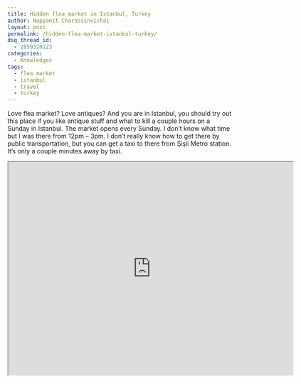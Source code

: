 ```yaml
---
title: Hidden flea market in Istanbul, Turkey
author: Noppanit Charassinvichai
layout: post
permalink: /hidden-flea-market-istanbul-turkey/
dsq_thread_id:
  - 2859320123
categories:
  - Knowledges
tags:
  - flea market
  - istanbul
  - travel
  - turkey
---
```

Love flea market? Love antiques? And you are in Istanbul, you should try out this place if you like antique stuff and what to kill a couple hours on a Sunday in Istanbul. The market opens every Sunday. I don&#8217;t know what time but I was there from 12pm &#8211; 3pm. I don&#8217;t really know how to get there by public transportation, but you can get a taxi to there from Şişli Metro station. It&#8217;s only a couple minutes away by taxi. 

<iframe src="https://www.google.com/maps/d/embed?mid=zRNWtq1GEE_Y.kugirvzLoMWo&hl=en" width="640" height="480"></iframe>
